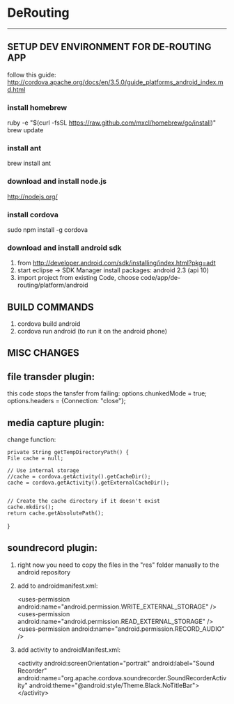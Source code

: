 # DeRouting
-----------

## SETUP DEV ENVIRONMENT FOR DE-ROUTING APP
follow this guide: http://cordova.apache.org/docs/en/3.5.0/guide_platforms_android_index.md.html

### install homebrew
ruby -e "$(curl -fsSL https://raw.github.com/mxcl/homebrew/go/install)"
brew update

### install ant
brew install ant

### download and install node.js
http://nodejs.org/

### install cordova
sudo npm install -g cordova

### download and install android sdk
1. from http://developer.android.com/sdk/installing/index.html?pkg=adt
2. start eclipse -> SDK Manager install packages: android 2.3 (api 10)
3. import project from existing Code, choose code/app/de-routing/platform/android


## BUILD COMMANDS

1. cordova build android
2. cordova run android (to run it on the android phone)


## MISC CHANGES

file transder plugin:
----------------------
this code stops the tansfer from failing:
options.chunkedMode = true;
options.headers = {Connection: "close"};

media capture plugin:
---------------------
change function:

    private String getTempDirectoryPath() {
    File cache = null;

    // Use internal storage
    //cache = cordova.getActivity().getCacheDir();
    cache = cordova.getActivity().getExternalCacheDir();
    

    // Create the cache directory if it doesn't exist
    cache.mkdirs();
    return cache.getAbsolutePath();
}

soundrecord plugin:
-------------------

1. right now you need to copy the files in the "res" folder manually to the android repository
2. add to androidmanifest.xml:
	
	\<uses-permission android:name="android.permission.WRITE_EXTERNAL_STORAGE" />
	\<uses-permission android:name="android.permission.READ_EXTERNAL_STORAGE" />
	\<uses-permission android:name="android.permission.RECORD_AUDIO" />
    
3. add activity to androidManifest.xml:

	\<activity android:screenOrientation="portrait" android:label="Sound Recorder" android:name="org.apache.cordova.soundrecorder.SoundRecorderActivity" android:theme="@android:style/Theme.Black.NoTitleBar">
	\</activity>
